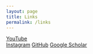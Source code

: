 ```yaml
---
layout: page
title: Links
permalink: /links
---
```


[YouTube](https://www.youtube.com/c/cedricvicera)  
[Instagram](https://www.instagram.com/cedricvicera/)
[GitHub](https://github.com/cedricvicera)
[Google Scholar](https://scholar.google.com/citations?user=y-M65X8AAAAJ&hl=en)  
<!--[Twitter](https://twitter.com/cedricvicera)  
[LinkedIn](https://www.linkedin.com/in/cedricvicera/)-->  
